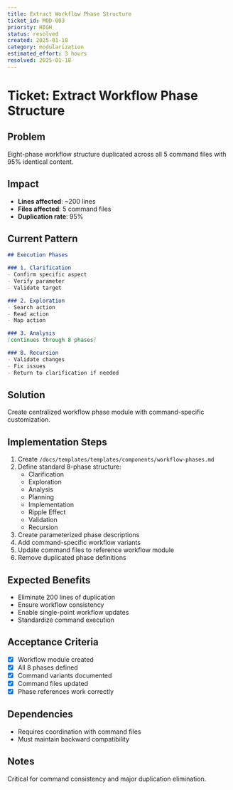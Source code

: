 ```yaml
---
title: Extract Workflow Phase Structure
ticket_id: MOD-003
priority: HIGH
status: resolved
created: 2025-01-18
category: modularization
estimated_effort: 3 hours
resolved: 2025-01-18
---
```


# Ticket: Extract Workflow Phase Structure

## Problem
Eight-phase workflow structure duplicated across all 5 command files with 95% identical content.

## Impact
- **Lines affected**: ~200 lines
- **Files affected**: 5 command files
- **Duplication rate**: 95%

## Current Pattern
```markdown
## Execution Phases

### 1. Clarification
- Confirm specific aspect
- Verify parameter
- Validate target

### 2. Exploration
- Search action
- Read action
- Map action

### 3. Analysis
[continues through 8 phases]

### 8. Recursion
- Validate changes
- Fix issues
- Return to clarification if needed
```

## Solution
Create centralized workflow phase module with command-specific customization.

## Implementation Steps
1. Create `/docs/templates/templates/components/workflow-phases.md`
2. Define standard 8-phase structure:
   - Clarification
   - Exploration
   - Analysis
   - Planning
   - Implementation
   - Ripple Effect
   - Validation
   - Recursion
3. Create parameterized phase descriptions
4. Add command-specific workflow variants
5. Update command files to reference workflow module
6. Remove duplicated phase definitions

## Expected Benefits
- Eliminate 200 lines of duplication
- Ensure workflow consistency
- Enable single-point workflow updates
- Standardize command execution

## Acceptance Criteria
- [x] Workflow module created
- [x] All 8 phases defined
- [x] Command variants documented
- [x] Command files updated
- [x] Phase references work correctly

## Dependencies
- Requires coordination with command files
- Must maintain backward compatibility

## Notes
Critical for command consistency and major duplication elimination.
